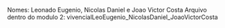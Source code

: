 Nomes: Leonado Eugenio, Nicolas Daniel e Joao Victor Costa
Arquivo dentro do modulo 2: vivencialLeoEugenio_NicolasDaniel_JoaoVictorCosta